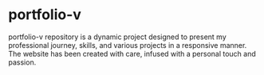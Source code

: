 # portfolio-v
portfolio-v repository is a dynamic project designed to present my professional journey, skills, and various projects in a responsive manner. The website has been created with care, infused with a personal touch and passion.
